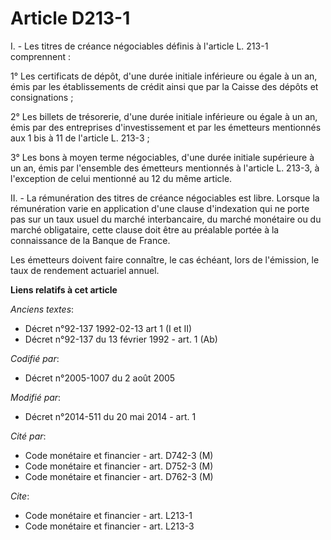 # Article D213-1

I. - Les titres de créance négociables définis à l'article L. 213-1 comprennent : 

1° Les certificats de dépôt, d'une durée initiale inférieure ou égale à un an, émis par les établissements de crédit ainsi
que par la Caisse des dépôts et consignations ; 

2° Les billets de trésorerie, d'une durée initiale inférieure ou égale à un an, émis par des entreprises d'investissement et
par les émetteurs mentionnés aux 1 bis à 11 de l'article L. 213-3 ; 

3° Les bons à moyen terme négociables, d'une durée initiale supérieure à un an, émis par l'ensemble des émetteurs mentionnés
à l'article L. 213-3, à l'exception de celui mentionné au 12 du même article. 

II. - La rémunération des titres de créance négociables est libre. Lorsque la rémunération varie en application d'une clause
d'indexation qui ne porte pas sur un taux usuel du marché interbancaire, du marché monétaire ou du marché obligataire, cette
clause doit être au préalable portée à la connaissance de la Banque de France. 

Les émetteurs doivent faire connaître, le cas échéant, lors de l'émission, le taux de rendement actuariel annuel.

**Liens relatifs à cet article**

_Anciens textes_:

  - Décret n°92-137 1992-02-13 art 1 (I et II)
  - Décret n°92-137 du 13 février 1992 - art. 1 (Ab)

_Codifié par_:

  - Décret n°2005-1007 du 2 août 2005

_Modifié par_:

  - Décret n°2014-511 du 20 mai 2014 - art. 1

_Cité par_:

  - Code monétaire et financier - art. D742-3 (M)
  - Code monétaire et financier - art. D752-3 (M)
  - Code monétaire et financier - art. D762-3 (M)

_Cite_:

  - Code monétaire et financier - art. L213-1
  - Code monétaire et financier - art. L213-3
